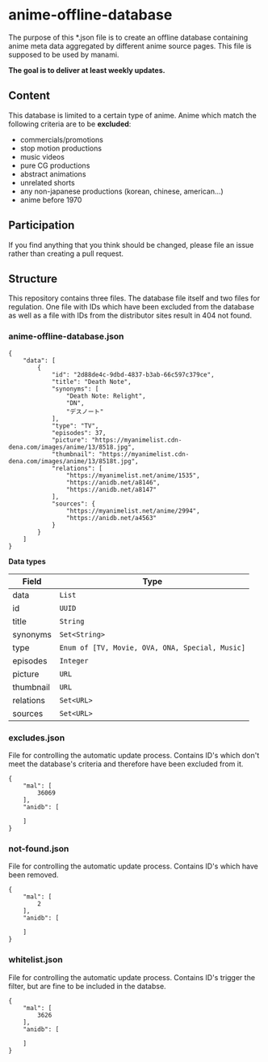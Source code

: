 # anime-offline-database
The purpose of this *.json file is to create an offline database containing anime meta data aggregated by different anime source pages. This file is supposed to be used by manami.

**The goal is to deliver at least weekly updates.**

## Content
This database is limited to a certain type of anime. Anime which match the following criteria are to be **excluded**:
+ commercials/promotions
+ stop motion productions
+ music videos
+ pure CG productions
+ abstract animations
+ unrelated shorts
+ any non-japanese productions (korean, chinese, american...)
+ anime before 1970

## Participation
If you find anything that you think should be changed, please file an issue rather than creating a pull request.

## Structure
This repository contains three files. The database file itself and two files for regulation. One file with IDs which have been excluded from the database as well as a file with IDs from the distributor sites result in 404 not found.

### anime-offline-database.json
```
{
    "data": [
        {
            "id": "2d88de4c-9dbd-4837-b3ab-66c597c379ce",
            "title": "Death Note",
            "synonyms": [
                "Death Note: Relight",
                "DN",
                "デスノート"
            ],
            "type": "TV",
            "episodes": 37,
            "picture": "https://myanimelist.cdn-dena.com/images/anime/13/8518.jpg",
            "thumbnail": "https://myanimelist.cdn-dena.com/images/anime/13/8518t.jpg",
            "relations": [
                "https://myanimelist.net/anime/1535",
                "https://anidb.net/a8146",
                "https://anidb.net/a8147"
            ],
            "sources": {
                "https://myanimelist.net/anime/2994",
                "https://anidb.net/a4563"
            }
        }
    ]
}
```
**Data types**

| Field | Type |
| --- | --- |
| data | ```List``` |
| id | ```UUID``` |
| title | ```String``` |
| synonyms | ```Set<String>``` |
| type | ```Enum of [TV, Movie, OVA, ONA, Special, Music]``` |
| episodes | ```Integer``` |
| picture | ```URL``` |
| thumbnail | ```URL``` |
| relations | ```Set<URL>``` |
| sources | ```Set<URL>``` |

### excludes.json
File for controlling the automatic update process. Contains ID's which don't meet the database's criteria and therefore have been excluded from it.
```
{
    "mal": [
        36069
    ],
    "anidb": [

    ]
}
```

### not-found.json
File for controlling the automatic update process. Contains ID's which have been removed.
```
{
    "mal": [
        2
    ],
    "anidb": [

    ]
}
```

### whitelist.json
File for controlling the automatic update process. Contains ID's trigger the filter, but are fine to be included in the databse.
```
{
    "mal": [
        3626
    ],
    "anidb": [

    ]
}
```